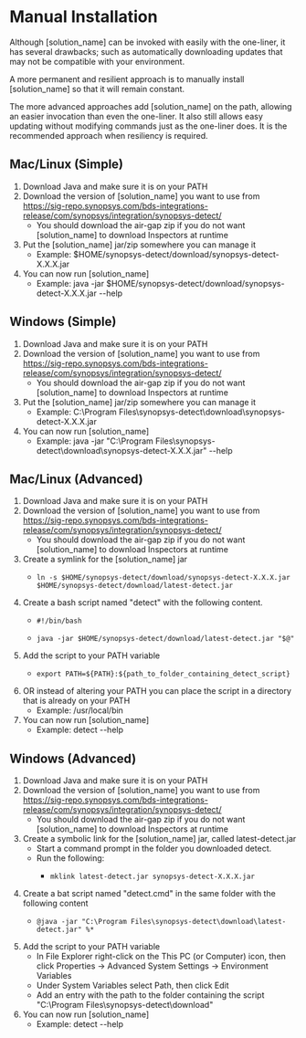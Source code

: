 # Manual Installation

Although [solution_name] can be invoked with easily with the one-liner, it has several drawbacks; such as automatically downloading updates that may not be compatible with your environment. 

A more permanent and resilient approach is to manually install [solution_name] so that it will remain constant.

The more advanced approaches add [solution_name] on the path, allowing an easier invocation than even the one-liner. It also still allows easy updating without modifying commands just as the one-liner does. It is the recommended approach when resiliency is required. 

## Mac/Linux (Simple)

1. Download Java and make sure it is on your PATH
2. Download the version of [solution_name] you want to use from https://sig-repo.synopsys.com/bds-integrations-release/com/synopsys/integration/synopsys-detect/
    * You should download the air-gap zip if you do not want [solution_name] to download Inspectors at runtime
3. Put the [solution_name] jar/zip somewhere you can manage it
    * Example: $HOME/synopsys-detect/download/synopsys-detect-X.X.X.jar
4. You can now run [solution_name]
    * Example: java -jar $HOME/synopsys-detect/download/synopsys-detect-X.X.X.jar --help

## Windows (Simple)

1. Download Java and make sure it is on your PATH
2. Download the version of [solution_name] you want to use from https://sig-repo.synopsys.com/bds-integrations-release/com/synopsys/integration/synopsys-detect/
   * You should download the air-gap zip if you do not want [solution_name] to download Inspectors at runtime
3. Put the [solution_name] jar/zip somewhere you can manage it
   * Example: C:\Program Files\synopsys-detect\download\synopsys-detect-X.X.X.jar
4. You can now run [solution_name]
   * Example: java -jar "C:\Program Files\synopsys-detect\download\synopsys-detect-X.X.X.jar" --help


## Mac/Linux (Advanced)

1. Download Java and make sure it is on your PATH
2. Download the version of [solution_name] you want to use from https://sig-repo.synopsys.com/bds-integrations-release/com/synopsys/integration/synopsys-detect/
   * You should download the air-gap zip if you do not want [solution_name] to download Inspectors at runtime
3. Create a symlink for the [solution_name] jar
   *     ln -s $HOME/synopsys-detect/download/synopsys-detect-X.X.X.jar $HOME/synopsys-detect/download/latest-detect.jar
4. Create a bash script named "detect" with the following content.
   *     #!/bin/bash
   *     java -jar $HOME/synopsys-detect/download/latest-detect.jar "$@"
5. Add the script to your PATH variable
   *     export PATH=${PATH}:${path_to_folder_containing_detect_script}
6. OR instead of altering your PATH you can place the script in a directory that is already on your PATH
   * Example: /usr/local/bin
7. You can now run [solution_name]
   * Example: detect --help

## Windows (Advanced)

1. Download Java and make sure it is on your PATH
2. Download the version of [solution_name] you want to use from https://sig-repo.synopsys.com/bds-integrations-release/com/synopsys/integration/synopsys-detect/
   * You should download the air-gap zip if you do not want [solution_name] to download Inspectors at runtime
3. Create a symbolic link for the [solution_name] jar, called latest-detect.jar
   * Start a command prompt in the folder you downloaded detect.
   * Run the following:
      *     mklink latest-detect.jar synopsys-detect-X.X.X.jar
4. Create a bat script named "detect.cmd" in the same folder with the following content
   *     @java -jar "C:\Program Files\synopsys-detect\download\latest-detect.jar" %*
5. Add the script to your PATH variable
   * In File Explorer right-click on the This PC (or Computer) icon, then click Properties -> Advanced System Settings -> Environment Variables
   * Under System Variables select Path, then click Edit
   * Add an entry with the path to the folder containing the script "C:\Program Files\synopsys-detect\download\"
7. You can now run [solution_name]
   * Example: detect --help